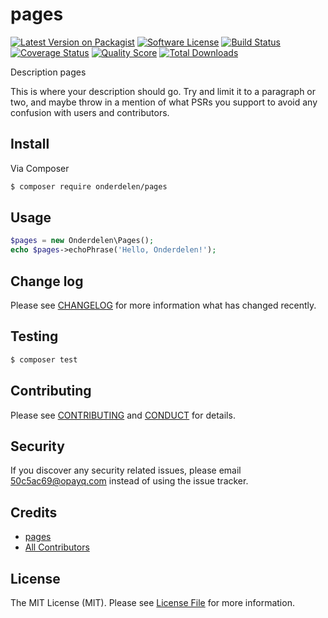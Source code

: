 # pages

[![Latest Version on Packagist][ico-version]][link-packagist]
[![Software License][ico-license]](LICENSE.md)
[![Build Status][ico-travis]][link-travis]
[![Coverage Status][ico-scrutinizer]][link-scrutinizer]
[![Quality Score][ico-code-quality]][link-code-quality]
[![Total Downloads][ico-downloads]][link-downloads]

Description pages

This is where your description should go. Try and limit it to a paragraph or two, and maybe throw in a mention of what
PSRs you support to avoid any confusion with users and contributors.

## Install

Via Composer

``` bash
$ composer require onderdelen/pages
```

## Usage

``` php
$pages = new Onderdelen\Pages();
echo $pages->echoPhrase('Hello, Onderdelen!');
```

## Change log

Please see [CHANGELOG](CHANGELOG.md) for more information what has changed recently.

## Testing

``` bash
$ composer test
```

## Contributing

Please see [CONTRIBUTING](CONTRIBUTING.md) and [CONDUCT](CONDUCT.md) for details.

## Security

If you discover any security related issues, please email 50c5ac69@opayq.com instead of using the issue tracker.

## Credits

- [pages][link-author]
- [All Contributors][link-contributors]

## License

The MIT License (MIT). Please see [License File](LICENSE.md) for more information.

[ico-version]: https://img.shields.io/packagist/v/onderdelen/pages.svg?style=flat-square
[ico-license]: https://img.shields.io/badge/license-MIT-brightgreen.svg?style=flat-square
[ico-travis]: https://img.shields.io/travis/onderdelen/pages/master.svg?style=flat-square
[ico-scrutinizer]: https://img.shields.io/scrutinizer/coverage/g/onderdelen/pages.svg?style=flat-square
[ico-code-quality]: https://img.shields.io/scrutinizer/g/onderdelen/pages.svg?style=flat-square
[ico-downloads]: https://img.shields.io/packagist/dt/onderdelen/pages.svg?style=flat-square

[link-packagist]: https://packagist.org/packages/onderdelen/pages
[link-travis]: https://travis-ci.org/onderdelen/pages
[link-scrutinizer]: https://scrutinizer-ci.com/g/onderdelen/pages/code-structure
[link-code-quality]: https://scrutinizer-ci.com/g/onderdelen/pages
[link-downloads]: https://packagist.org/packages/onderdelen/pages
[link-author]: https://github.com/onderdelen
[link-contributors]: ../../contributors
